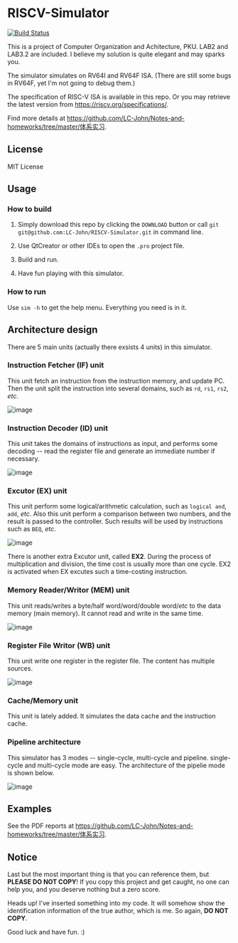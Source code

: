# RISCV-Simulator

[![Build Status](https://travis-ci.org/LC-John/RISCV-Simulator.svg?branch=master)](https://travis-ci.org/LC-John/RISCV-Simulator)

This is a project of Computer Organization and Achitecture, PKU. LAB2 and LAB3.2 are included. I believe my solution is quite elegant and may sparks you.

The simulator simulates on RV64I and RV64F ISA. (There are still some bugs in RV64F, yet I'm not going to debug them.)

The specification of RISC-V ISA is available in this repo. Or you may retrieve the latest version from https://riscv.org/specifications/.

Find more details at https://github.com/LC-John/Notes-and-homeworks/tree/master/体系实习.

## License

MIT License

## Usage

### How to build

1. Simply download this repo by clicking the `DOWNLOAD` button or call `git git@github.com:LC-John/RISCV-Simulator.git` in command line.

2. Use QtCreator or other IDEs to open the `.pro` project file.

3. Build and run.

4. Have fun playing with this simulator.

### How to run

Use `sim -h` to get the help menu. Everything you need is in it.

## Architecture design

There are 5 main units (actually there exsists 4 units) in this simulator.

### Instruction Fetcher (IF) unit

This unit fetch an instruction from the instruction memory, and update PC. Then the unit split the instruction into several domains, such as `rd`, `rs1`, `rs2`, *etc*.

![image](https://github.com/LC-John/RISCV-Simulator/blob/master/images/1.png)

### Instruction Decoder (ID) unit

This unit takes the domains of instructions as input, and performs some decoding -- read the register file and generate an immediate number if necessary.

![image](https://github.com/LC-John/RISCV-Simulator/blob/master/images/2.png)

### Excutor (EX) unit

This unit perform some logical/arithmetic calculation, such as `logical and`, `add`, *etc*. Also this unit perform a comparison between two numbers, and the result is passed to the controller. Such results will be used by instructions such as `BEQ`, *etc*.

![image](https://github.com/LC-John/RISCV-Simulator/blob/master/images/3.png)

There is another extra Excutor unit, called **EX2**. During the process of multiplication and division, the time cost is usually more than one cycle. EX2 is activated when EX excutes such a time-costing instruction.

### Memory Reader/Writor (MEM) unit

This unit reads/writes a byte/half word/word/double word/*etc* to the data memory (main memory). It cannot read and write in the same time.

![image](https://github.com/LC-John/RISCV-Simulator/blob/master/images/4.png)

### Register File Writor (WB) unit

This unit write one register in the register file. The content has multiple sources.

![image](https://github.com/LC-John/RISCV-Simulator/blob/master/images/5.png)

### Cache/Memory unit

This unit is lately added. It simulates the data cache and the instruction cache.

### Pipeline architecture

This simulator has 3 modes -- single-cycle, multi-cycle and pipeline. single-cycle and multi-cycle mode are easy. The architecture of the pipelie mode is shown below.

![image](https://github.com/LC-John/RISCV-Simulator/blob/master/images/6.png)

## Examples

See the PDF reports at https://github.com/LC-John/Notes-and-homeworks/tree/master/体系实习.

## Notice

Last but the most important thing is that you can reference them, but **PLEASE DO NOT COPY**! If you copy this project and get caught, no one can help you, and you deserve nothing but a zero score. 

Heads up! I've inserted something into my code. It will somehow show the identification information of the true author, which is me. So again, **DO NOT COPY**.

Good luck and have fun. :)
